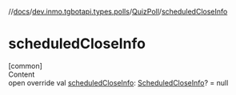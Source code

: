 //[docs](../../../index.md)/[dev.inmo.tgbotapi.types.polls](../index.md)/[QuizPoll](index.md)/[scheduledCloseInfo](scheduled-close-info.md)



# scheduledCloseInfo  
[common]  
Content  
open override val [scheduledCloseInfo](scheduled-close-info.md): [ScheduledCloseInfo](../-scheduled-close-info/index.md)? = null  



